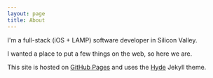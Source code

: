 ```yaml
---
layout: page
title: About
---
```


I'm a full-stack (iOS + LAMP) software developer in Silicon Valley.

I wanted a place to put a few things on the web, so here we are.

This site is hosted on [GitHub Pages](http://pages.github.com) and uses the [Hyde](http://hyde.getpoole.com) Jekyll theme.

